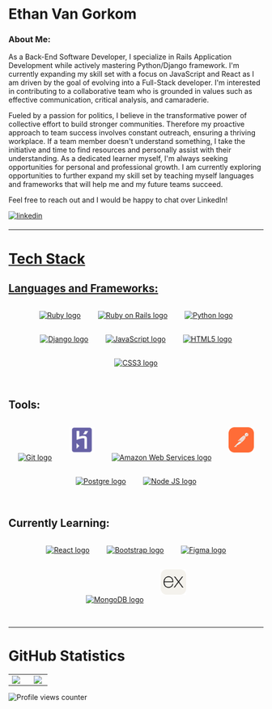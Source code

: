 # Ethan Van Gorkom
### About Me:
As a Back-End Software Developer, I specialize in Rails Application Development while actively mastering Python/Django framework. I'm currently expanding my skill set with a focus on JavaScript and React as I am driven by the goal of evolving into a Full-Stack developer. I'm interested in contributing to a collaborative team who is grounded in values such as effective communication, critical analysis, and camaraderie.

Fueled by a passion for politics, I believe in the transformative power of collective effort to build stronger communities. Therefore my proactive approach to team success involves constant outreach, ensuring a thriving workplace. If a team member doesn't understand something, I take the initiative and time to find resources and personally assist with their understanding. As a dedicated learner myself, I'm always seeking opportunities for personal and professional growth. I am currently exploring opportunities to further expand my skill set by teaching myself languages and frameworks that will help me and my future teams succeed.

Feel free to reach out and I would be happy to chat over LinkedIn!

<a href="https://linkedin.com/in/EVanGorkom" target="_blank">
<img src=https://img.shields.io/badge/linkedin-%231E77B5.svg?&style=for-the-badge&logo=linkedin&logoColor=white alt=linkedin style="margin-bottom: 5px;" />
  
---
# Tech Stack
  ## Languages and Frameworks: 
<div align="center">
<a href="https://www.ruby-lang.org/en/" target="_blank"><img style="margin: 15px" src="https://upload.wikimedia.org/wikipedia/commons/thumb/7/73/Ruby_logo.svg/480px-Ruby_logo.svg.png" alt="Ruby logo" height="50" /></a>
<a href="https://rubyonrails.org/" target="_blank"><img style="margin: 15px" src="https://cdn.jsdelivr.net/gh/devicons/devicon/icons/rails/rails-plain.svg" alt="Ruby on Rails logo" height="50" /></a>
<a href="https://www.python.org/" target="_blank"><img style="margin: 15px" src="https://cdn.jsdelivr.net/gh/devicons/devicon/icons/python/python-original.svg" alt="Python logo" height="50" /></a>
<a href="https://www.djangoproject.com/" target="_blank"><img style="margin: 15px" src="https://cdn.jsdelivr.net/gh/devicons/devicon/icons/django/django-plain.svg" alt="Django logo" height="50" /></a>
<a href="https://www.javascript.com/" target="_blank"><img style="margin: 15px" src="https://cdn.jsdelivr.net/gh/devicons/devicon/icons/javascript/javascript-plain.svg" alt="JavaScript logo" height="50" /></a>
<a href="https://en.wikipedia.org/wiki/HTML5" target="_blank"><img style="margin: 15px" src="https://cdn.jsdelivr.net/gh/devicons/devicon/icons/html5/html5-original.svg" alt="HTML5 logo" height="50" /></a>
<a href="https://www.w3schools.com/css/" target="_blank"><img style="margin: 15px" src="https://cdn.jsdelivr.net/gh/devicons/devicon/icons/css3/css3-original.svg" alt="CSS3 logo" height="50" /></a>
</div>
<br/>

  ## Tools:
<div align="center">
<a href="https://github.com/" target="_blank"><img style="margin: 15px" src="https://profilinator.rishav.dev/skills-assets/git-scm-icon.svg" alt="Git logo" height="50" /></a>
<a href="https://www.heroku.com/" target="_blank"><img style="margin: 15px" src="https://raw.githubusercontent.com/devicons/devicon/master/icons/heroku/heroku-plain.svg" alt="Heroku logo" height="50"></a>
<a href="https://aws.amazon.com/?nc2=h_lg" target="_blank"><img style="margin: 15px" src="https://cdn.jsdelivr.net/gh/devicons/devicon/icons/amazonwebservices/amazonwebservices-original.svg" alt="Amazon Web Services logo" height="50" /></a>
<!-- <a href="https://azure.microsoft.com/en-us" target="_blank"><img style="margin: 15px" src="https://cdn.jsdelivr.net/gh/devicons/devicon/icons/azure/azure-original.svg" alt="Azure logo" height="50" /></a> -->
<a href="https://www.postman.com/" target="_blank"><img style="margin: 15px" src="https://github.com/tandpfun/skill-icons/blob/main/icons/Postman.svg" alt="Postman logo" height="50"></a>
<a href="https://www.postgresql.org/" target="_blank"><img style="margin: 15px" src="https://www.postgresql.org/media/img/about/press/elephant.png" alt="Postgre logo" height="50"></a>
<a href="https://nodejs.org/en" target="_blank"><img style="margin: 15px" src="https://cdn.jsdelivr.net/gh/devicons/devicon/icons/nodejs/nodejs-original.svg" alt="Node JS logo" height="50" /></a>
<!-- <a href="https://code.visualstudio.com/" target="_blank"><img style="margin: 15px" src="https://cdn.jsdelivr.net/gh/devicons/devicon/icons/vscode/vscode-original.svg" alt="VS Code logo" height="50"></a> -->
</div>
<br/>

  ## Currently Learning:
<div align="center">
<a href="https://react.dev/" target="_blank"><img style="margin: 15px" src="https://cdn.jsdelivr.net/gh/devicons/devicon/icons/react/react-original.svg" alt="React logo" height="50" /></a>
<a href="https://getbootstrap.com/" target="_blank"><img style="margin: 15px" src="https://cdn.jsdelivr.net/gh/devicons/devicon/icons/bootstrap/bootstrap-original.svg" alt="Bootstrap logo" height="50" /></a>
<!-- <a href="https://www.java.com/en/" target="_blank"><img style="margin: 15px" src="https://cdn.jsdelivr.net/gh/devicons/devicon/icons/java/java-original.svg" alt="JAVA logo" height="50" /></a> -->
<!-- <a href="https://spring.io/projects/spring-framework" target="_blank"><img style="margin: 15px" src="https://cdn.jsdelivr.net/gh/devicons/devicon/icons/spring/spring-original.svg" alt="Spring logo" height="50" /></a> -->
<!-- <a href="https://www.tensorflow.org/" target="_blank"><img style="margin: 15px" src="https://cdn.jsdelivr.net/gh/devicons/devicon/icons/tensorflow/tensorflow-original.svg" alt="Tensorflow logo" height="50" /></a> -->
<a href="https://www.figma.com/" target="_blank"><img style="margin: 15px" src="https://cdn.jsdelivr.net/gh/devicons/devicon/icons/figma/figma-original.svg" alt="Figma logo" height="50" /></a>
<a href="https://www.mongodb.com/" target="_blank"><img style="margin: 15px" src="https://cdn.jsdelivr.net/gh/devicons/devicon/icons/mongodb/mongodb-original.svg" alt="MongoDB logo" height="50" /></a>
<a href="https://expressjs.com/" target="_blank"><img style="margin: 15px" src="https://github.com/tandpfun/skill-icons/blob/main/icons/ExpressJS-Light.svg" alt="ExpressJS logo" height="50" /></a>
</div>
<br/>

---

<!-- # What I'm Currently Working On

Azure
Node JS
TypeScript
MONGO DB
My SQL
Redis
JAVA (Spring)
Docer
Kubernetes

--- -->

# GitHub Statistics
<table><tr><td valign="top" width="50%">

<img src="https://github-readme-stats.vercel.app/api?username=EVanGorkom&theme=radical&show_icons=true&count_private=true&hide_border=true" align="left" style="width: 100%" />

</td><td valign="top" width="39%">

<img src="https://github-readme-stats.vercel.app/api/top-langs/?username=EVanGorkom&theme=radical&hide_border=true&layout=compact" align="left" style="width: 100%" />

</td></tr></table>

![Profile views counter](https://komarev.com/ghpvc/?username=MylesNottingham&&style=flat-square)

<br />
